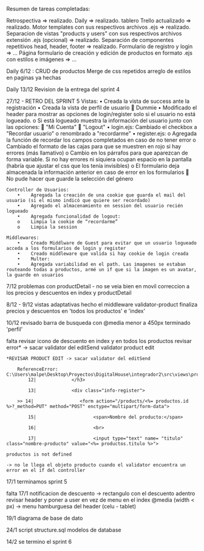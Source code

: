 
Resumen de tareas completadas:

Retrospectiva => realizado.
Daily => realizado.
tablero Trello actualizado => realizado.
Motor templates con sus respectivos archivos .ejs => realizado.
Separacion de vistas "products y users" con sus respectivos archivos extensión .ejs (opcional) => realizado.
Separación de componentes repetitivos head, header, footer => realizado.
Formulario de registro y login => ...
Página formulario de creación y edición de productos en formato .ejs con estilos e imágenes => ...

Daily 6/12 :
    CRUD de productos
    Merge de css repetidos
    arreglo de estilos en paginas ya hechas

Daily 13/12
    Revision de la entrega del sprint 4

27/12 - RETRO DEL SPRINT 5
    Vistas:
        •    Creada la vista de success ante la registración
        •    Creada la vista de perfil de usuario  Dummie
        •    Modificado el header para mostrar as opciones de login/register solo si el usuario no está logueado.
        o    Si está logueado muestra la información del usuario junto con las opciones:
            "Mi Cuenta"
            "Logout"
        •    login.ejs: Cambiado el checkbox a "Recordar usuario"
        o    renombrado a "recordarme"
        •    register.ejs:
        o    Agregada la función de recordar los campos completados en caso de no tener error
        o    Cambiado el formato de las cajas para que se muestren en rojo si hay errores (más llamativo)
        o    Cambio en los párrafos para que aparezcan de forma variable. Si no hay errores ni siquiera ocupan   espacio en la pantalla (habría que ajustar el css que los tenía invisibles)
        o    El formulario deja almacenada la información anterior en caso de error en los formularios
            No pude hacer que guarde la selección del género

    Controller de Usuarios:
        •    Agregada la creación de una cookie que guarda el mail del usuario (si el mismo indicó que quiere ser recordado)
        •    Agregado el almacenamiento en session del usuario recién logueado
        •    Agregada funcionalidad de logout:
        o    Limpia la cookie de “recordarme”
        o    Limpia la session

    Middlewares:
        •    Creado Middlware de Guest para evitar que un usuario logueado acceda a los formularios de login y register
        •    Creado middleware que valida si hay cookie de login creada
        •    Multer:
        •    Agregada variabilidad en el path. Las imagenes se estaban routeando todas a productos, armé un if que si la imagen es un avatar, la guarde en usuarios

7/12
    problemas con productDetail - no se veia bien en movil
    correccion a los precios y descuentos en index y productDetail

8/12 - 9/12
    vistas adaptativas
    hecho el middleware validator-product
    finaliza precios y descuentos en 'todos los productos' e 'index'

10/12
    revisado barra de busqueda con @media menor a 450px
    terminado 'perfil'

falta
    revisar icono de descuento en index y en todos los productos
    revisar error* -> sacar validator del editSend
    validator product edit 

    *REVISAR PRODUCT EDIT -> sacar validator del editSend 

        ReferenceError: C:\Users\malpe\Desktop\Proyectos\DigitalHouse\integrador2\src\views\products\productEdit.ejs:14
            12|             </h3>

            13|             <div class="info-register">

        >> 14|                 <form action="/products/<%= productos.id %>?_method=PUT" method="POST" enctype="multipart/form-data">

            15|                     <span>Nombre del producto:</span> 

            16|                     <br>

            17|                     <input type="text" name= "titulo" class="nombre-producto" value="<%= productos.titulo %>">

    productos is not defined

    -> no le llega el objeto producto cuando el validator encuentra un error en el if del controller
    
17/1
    terminamos sprint 5

falta 17/1
    notificacion de descuento -> rectangulo con el descuento adentro
    revisar header y poner a user en vez de menu en el index @media (width < px) -> menu hamburguesa del header (celu - tablet)

19/1
    diagrama de base de dato
    
24/1
    script structure.sql
    modelos de database

14/2
    se termino el sprint 6